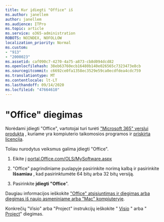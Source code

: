 ```yaml
---
title: Kur įdiegti "Office" iš
ms.author: janellem
author: janellem
ms.audience: ITPro
ms.topic: article
ms.service: o365-administration
ROBOTS: NOINDEX, NOFOLLOW
localization_priority: Normal
ms.custom:
- "913"
- "2000023"
ms.assetid: caf090c7-4270-4a75-a873-cb8d094dcd82
ms.openlocfilehash: 38eb63760ecb16480b140e026565c7323473e8cb
ms.sourcegitcommit: c6692ce0fa1358ec3529e59ca0ecdfdea4cdc759
ms.translationtype: MT
ms.contentlocale: lt-LT
ms.lasthandoff: 09/14/2020
ms.locfileid: "47664610"
---
```

# <a name="install-office"></a>"Office" diegimas

Norėdami įdiegti "Office", vartotojai turi turėti ["Microsoft 365" verslui produktą](https://support.office.com/article/f8ab5e25-bf3f-4a47-b264-174b1ee925fd?wt.mc_id=Alchemy_ClientDIA) , kuriame yra kompiuterio taikomosios programos ir [priskirta licencija](https://docs.microsoft.com/microsoft-365/admin/add-users/add-users).
  
Toliau nurodytus veiksmus galima įdiegti "Office".
  
1. Eikite į [portal.Office.com/OLS/MySoftware.aspx](https://portal.office.com/OLS/MySoftware.aspx)

2. "Office" pagrindiniame puslapyje pasirinkite norimą kalbą ir pasirinkite **Išsamiau** , kad pasirinktumėte 64 bitų arba 32 bitų versiją.

3. Pasirinkite **įdiegti "Office**".

Daugiau informacijos ieškokite ["Office" atsisiuntimas ir diegimas arba diegimas iš naujo asmeniniame arba "Mac" kompiuteryje](https://support.office.com/article/4414eaaf-0478-48be-9c42-23adc4716658?wt.mc_id=Alchemy_ClientDIA).
  
Konkrečių "Visio" arba "Project" instrukcijų ieškokite " [Visio](https://support.office.com/article/f98f21e3-aa02-4827-9167-ddab5b025710) " arba " [Project](https://support.office.com/article/7059249b-d9fe-4d61-ab96-5c5bf435f281)" diegimas.
